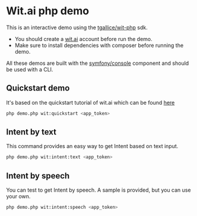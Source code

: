 Wit.ai php demo
===============

This is an interactive demo using the [tgallice/wit-php][1] sdk.

- You should create a [wit.ai][2] account before run the demo.
- Make sure to install dependencies with composer before 
running the demo.

All these demos are built with the [symfony/console][3] component and should be used with a CLI.

Quickstart demo
---------------

It's based on the quickstart tutorial of wit.ai which can be found [here][4]

```bash
php demo.php wit:quickstart <app_token>
```

Intent by text
--------------

This command provides an easy way to get Intent based on text input.

```bash
php demo.php wit:intent:text <app_token>
```

Intent by speech
----------------

You can test to get Intent by speech. A sample is provided, but you can use your own.

```bash
php demo.php wit:intent:speech <app_token>
```

[1]: https://github.com/tgallice/wit-php
[2]: https://wit.ai/
[3]: http://symfony.com/doc/current/components/console/introduction.html
[4]: https://wit.ai/docs/quickstart
